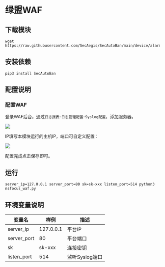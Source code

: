 # 绿盟WAF

## 下载模块

```shell
wget https://raw.githubusercontent.com/SecAegis/SecAutoBan/main/device/alarm/nsfocus_waf/nsfocus_waf.py
```

## 安装依赖

```shell
pip3 install SecAutoBan
```

## 配置说明

### 配置WAF

登录WAF后台，通过`日志报表`-`日志管理配置`-`Syslog配置`，添加服务器。

![](./img/1.jpg)

IP填写本模块运行的主机IP，端口可自定义配置：

![](./img/2.jpg)

配置完成点击保存即可。

## 运行

```shell
server_ip=127.0.0.1 server_port=80 sk=sk-xxx listen_port=514 python3 nsfocus_waf.py
```

## 环境变量说明

| 变量名         | 样例        | 描述         |
|-------------|-----------|------------|
| server_ip   | 127.0.0.1 | 平台IP       |
| server_port | 80        | 平台端口       |
| sk          | sk-xxx    | 连接密钥       |
| listen_port | 514       | 监听Syslog端口 |